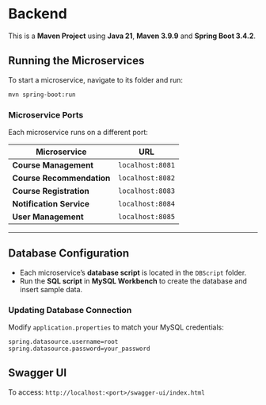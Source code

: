 # Backend

This is a **Maven Project** using **Java 21**,  **Maven 3.9.9** and **Spring Boot 3.4.2**.

## Running the Microservices
To start a microservice, navigate to its folder and run:

```sh
mvn spring-boot:run
```

### Microservice Ports
Each microservice runs on a different port:

| Microservice             | URL               |
|--------------------------|-------------------|
| **Course Management**    | `localhost:8081`  |
| **Course Recommendation** | `localhost:8082` |
| **Course Registration**  | `localhost:8083`  |
| **Notification Service** | `localhost:8084`  |
| **User Management**      | `localhost:8085`  |

---

## Database Configuration
- Each microservice’s **database script** is located in the `DBScript` folder.
- Run the **SQL script** in **MySQL Workbench** to create the database and insert sample data.

### Updating Database Connection
Modify `application.properties` to match your MySQL credentials:

```properties
spring.datasource.username=root
spring.datasource.password=your_password
```

## Swagger UI
To access:
`http://localhost:<port>/swagger-ui/index.html`
